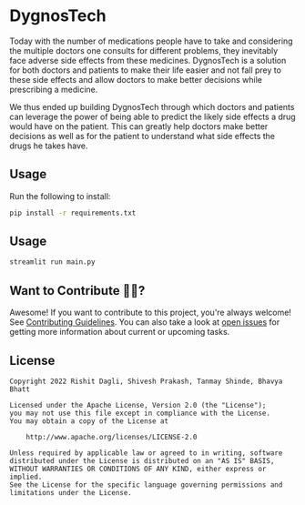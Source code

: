 # DygnosTech

Today with the number of medications people have to take and considering the multiple doctors one consults for different problems, they inevitably face adverse side effects from these medicines. DygnosTech is a solution for both doctors and patients to make their life easier and not fall prey to these side effects and allow doctors to make better decisions while prescribing a medicine.

We thus ended up building DygnosTech through which doctors and patients can leverage the power of being able to predict the likely side effects a drug would have on the patient. This can greatly help doctors make better decisions as well as for the patient to understand what side effects the drugs he takes have. 

## Usage

Run the following to install:

```sh
pip install -r requirements.txt
```

## Usage

```sh
streamlit run main.py
```

## Want to Contribute 🙋‍♂️?

Awesome! If you want to contribute to this project, you're always welcome! See [Contributing Guidelines](CONTRIBUTING.md). You can also take a look at [open issues](https://github.com/Rishit-dagli/DygnosTech/issues) for getting more information about current or upcoming tasks.


## License

```
Copyright 2022 Rishit Dagli, Shivesh Prakash, Tanmay Shinde, Bhavya Bhatt

Licensed under the Apache License, Version 2.0 (the "License");
you may not use this file except in compliance with the License.
You may obtain a copy of the License at

    http://www.apache.org/licenses/LICENSE-2.0

Unless required by applicable law or agreed to in writing, software
distributed under the License is distributed on an "AS IS" BASIS,
WITHOUT WARRANTIES OR CONDITIONS OF ANY KIND, either express or implied.
See the License for the specific language governing permissions and
limitations under the License.
```
